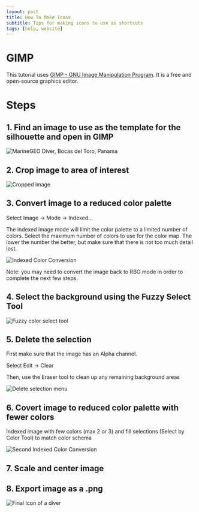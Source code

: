 ```yaml
---
layout: post
title: How To Make Icons
subtitle: Tips for making icons to use as shortcuts
tags: [help, website]
---
```


# GIMP

This tutorial uses [GIMP - GNU Image Manipulation Program](https://www.gimp.org/). It is a free and open-source graphics editor.

# Steps

## 1. Find an image to use as the template for the silhouette and open in GIMP

  ![MarineGEO Diver, Bocas del Toro, Panama]( /assets/blog/2018-07-18-how-to-make-icons/ScreenShot1.png)

## 2. Crop image to area of interest

  ![Cropped image](/assets/blog/2018-07-18-how-to-make-icons/ScreenShot2.png)

## 3. Convert image to a reduced color palette  

Select Image -> Mode -> Indexed...

The indexed image mode will limit the color palette to a limited number of colors.
Select the maximum number of colors to use for the color map. The lower the number the better, but make sure that there is not too much detail lost.

![Indexed Color Conversion](/assets/blog/2018-07-18-how-to-make-icons/ScreenShot3.png)

Note: you may need to convert the image back to RBG mode in order to complete the next few steps.

## 4. Select the background using the Fuzzy Select Tool

  ![Fuzzy color select tool](/assets/blog/2018-07-18-how-to-make-icons/ScreenShot4.png)

## 5. Delete the selection

First make sure that the image has an Alpha channel.

Select Edit -> Clear

Then, use the Eraser tool to clean up any remaining background areas

![Delete selection menu](/assets/blog/2018-07-18-how-to-make-icons/ScreenShot5.png)

## 6. Covert image to reduced color palette with fewer colors

Indexed image with few colors (max 2 or 3) and fill selections (Select by Color Tool) to match color schema

![Second Indexed Color Conversion]( /assets/blog/2018-07-18-how-to-make-icons/ScreenShot6.png)

## 7. Scale and center image

## 8. Export image as a .png

 ![Final Icon of a diver](/assets/modules/reef-life-survey/scuba-diver.png)

